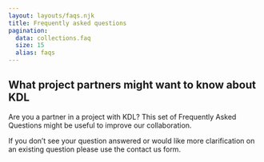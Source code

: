 ```yaml
---
layout: layouts/faqs.njk
title: Frequently asked questions
pagination:
  data: collections.faq
  size: 15
  alias: faqs
---
```


## What project partners might want to know about KDL

Are you a partner in a project with KDL? This set of Frequently Asked Questions might be useful to improve our collaboration.

If you don’t see your question answered or would like more clarification on an existing question please use the contact us form.
